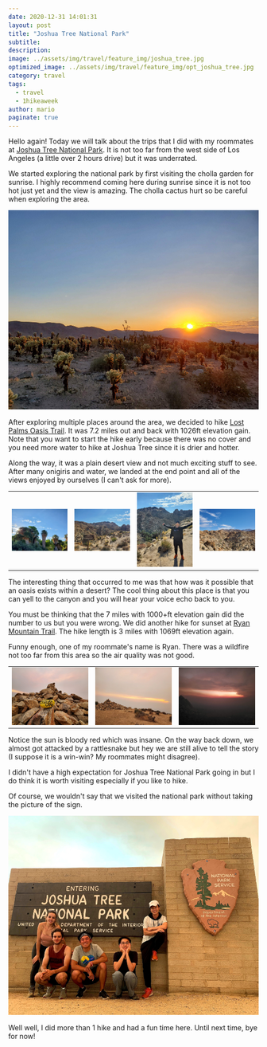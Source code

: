 ```yaml
---
date: 2020-12-31 14:01:31
layout: post
title: "Joshua Tree National Park"
subtitle:
description:
image: ../assets/img/travel/feature_img/joshua_tree.jpg
optimized_image: ../assets/img/travel/feature_img/opt_joshua_tree.jpg
category: travel
tags:
  - travel
  - 1hikeaweek
author: mario
paginate: true
---
```


Hello again! Today we will talk about the trips that I did with my roommates at [Joshua Tree National Park](https://www.nps.gov/jotr/index.htm). It is not too far from the west side of Los Angeles (a little over 2 hours drive) but it was underrated.

We started exploring the national park by first visiting the cholla garden for sunrise. I highly recommend coming here during sunrise since it is not too hot just yet and the view is amazing. The cholla cactus hurt so be careful when exploring the area.

<img src="../assets/img/travel/joshua_tree/cholla_gardens.jpg" style="height: 400px;" alt="cholla gardens"/>

After exploring multiple places around the area, we decided to hike [Lost Palms Oasis Trail](https://www.alltrails.com/trail/us/california/lost-palms-trail). It was 7.2 miles out and back with 1026ft elevation gain. Note that you want to start the hike early because there was no cover and you need more water to hike at Joshua Tree since it is drier and hotter.

Along the way, it was a plain desert view and not much exciting stuff to see. After many onigiris and water, we landed at the end point and all of the views enjoyed by ourselves (I can't ask for more).

<table><tr>
    <td> <img src="../assets/img/travel/joshua_tree/oasis_1.jpg" alt="oasis 1" style="width: 250px;"/> </td>
    <td> <img src="../assets/img/travel/joshua_tree/oasis_2.jpg" alt="oasis 2" style="width: 250px;"/> </td>
    <td> <img src="../assets/img/travel/joshua_tree/oasis_3.jpg" alt="oasis 3" style="width: 250px;"/> </td>
    <td> <img src="../assets/img/travel/joshua_tree/oasis_4.jpg" alt="oasis 4" style="width: 250px;"/> </td>
</tr></table>

The interesting thing that occurred to me was that how was it possible that an oasis exists within a desert? The cool thing about this place is that you can yell to the canyon and you will hear your voice echo back to you.

You must be thinking that the 7 miles with 1000+ft elevation gain did the number to us but you were wrong. We did another hike for sunset at [Ryan Mountain Trail](https://www.alltrails.com/trail/us/california/ryan-mountain-trail). The hike length is 3 miles with 1069ft elevation again.

Funny enough, one of my roommate's name is Ryan. There was a wildfire not too far from this area so the air quality was not good.

<table><tr>
    <td> <img src="../assets/img/travel/joshua_tree/ryan_mountain_peak_1.jpg" alt="ryan mountain 1" style="width: 250px;"/> </td>
    <td> <img src="../assets/img/travel/joshua_tree/ryan_mountain_peak_2.jpg" alt="ryan mountain 2" style="width: 250px;"/> </td>
    <td> <img src="../assets/img/travel/joshua_tree/ryan_mountain_1.jpg" alt="ryan mountain 3" style="width: 250px;"/> </td>
</tr></table>

Notice the sun is bloody red which was insane. On the way back down, we almost got attacked by a rattlesnake but hey we are still alive to tell the story (I suppose it is a win-win? My roommates might disagree).

I didn't have a high expectation for Joshua Tree National Park going in but I do think it is worth visiting especially if you like to hike.

Of course, we wouldn't say that we visited the national park without taking the picture of the sign.

<img src="../assets/img/travel/joshua_tree/joshua_tree_1.jpg" style="height: 400px;" alt="joshua tree sign"/>

Well well, I did more than 1 hike and had a fun time here. Until next time, bye for now!
